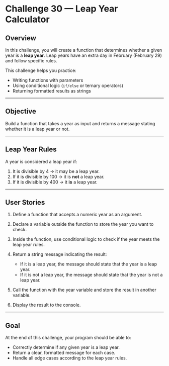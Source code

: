 # Challenge 30 — Leap Year Calculator

## Overview

In this challenge, you will create a function that determines whether a given year is a **leap year**.
Leap years have an extra day in February (February 29) and follow specific rules.

This challenge helps you practice:

* Writing functions with parameters
* Using conditional logic (`if/else` or ternary operators)
* Returning formatted results as strings

---

## Objective

Build a function that takes a year as input and returns a message stating whether it is a leap year or not.

---

## Leap Year Rules

A year is considered a leap year if:

1. It is divisible by 4 → it may be a leap year.
2. If it is divisible by 100 → it is **not** a leap year.
3. If it is divisible by 400 → it **is** a leap year.

---

## User Stories

1. Define a function that accepts a numeric year as an argument.
2. Declare a variable outside the function to store the year you want to check.
3. Inside the function, use conditional logic to check if the year meets the leap year rules.
4. Return a string message indicating the result:

   * If it is a leap year, the message should state that the year is a leap year.
   * If it is not a leap year, the message should state that the year is not a leap year.
5. Call the function with the year variable and store the result in another variable.
6. Display the result to the console.

---

## Goal

At the end of this challenge, your program should be able to:

* Correctly determine if any given year is a leap year.
* Return a clear, formatted message for each case.
* Handle all edge cases according to the leap year rules.
